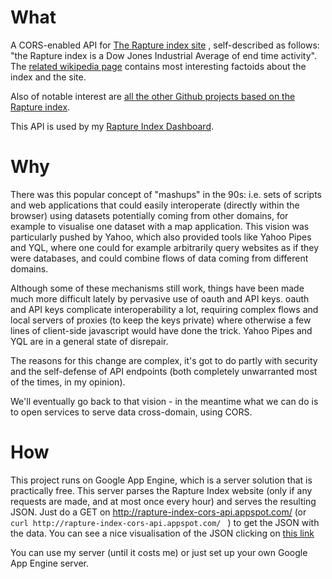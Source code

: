 # What

A CORS-enabled API for [The Rapture index site](http://www.raptureready.com/) , self-described as follows: "the Rapture index is a Dow Jones Industrial Average of end time activity". The [related wikipedia page](https://en.wikipedia.org/wiki/Rapture_Ready) contains most interesting factoids about the index and the site.

Also of notable interest are [all the other Github projects based on the Rapture index](https://github.com/search?utf8=%E2%9C%93&q=rapture+index).

This API is used by my [Rapture Index Dashboard](https://github.com/davidedc/Rapture-index-dashboard).

# Why

There was this popular concept of "mashups" in the 90s: i.e. sets of scripts and web applications that could easily interoperate (directly within the browser) using datasets potentially coming from other domains, for example to visualise one dataset with a map application. This vision was particularly pushed by Yahoo, which also provided tools like Yahoo Pipes and YQL, where one could for example arbitrarily query websites as if they were databases, and could combine flows of data coming from different domains.

Although some of these mechanisms still work, things have been made much more difficult lately by pervasive use of oauth and API keys. oauth and API keys complicate interoperability a lot, requiring complex flows and local servers of proxies (to keep the keys private) where otherwise a few lines of client-side javascript would have done the trick. Yahoo Pipes and YQL are in a general state of disrepair.

The reasons for this change are complex, it's got to do partly with security and the self-defense of API endpoints (both completely unwarranted most of the times, in my opinion).

We'll eventually go back to that vision - in the meantime what we can do is to open services to serve data cross-domain, using CORS.


# How

This project runs on Google App Engine, which is a server solution that is practically free. This server parses the Rapture Index website (only if any requests are made, and at most once every hour) and serves the resulting JSON. Just do a GET on http://rapture-index-cors-api.appspot.com/ (or ```curl http://rapture-index-cors-api.appspot.com/ ``` ) to get the JSON with the data. You can see a nice visualisation of the JSON clicking on [this link](http://jsonviewer.stack.hu/#http://rapture-index-cors-api.appspot.com/)

You can use my server (until it costs me) or just set up your own Google App Engine server.